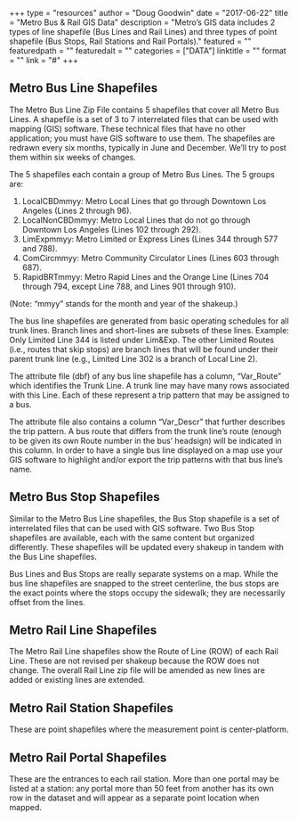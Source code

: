 +++
type = "resources"
author = "Doug Goodwin"
date = "2017-06-22"
title = "Metro Bus & Rail GIS Data"
description = "Metro’s GIS data includes 2 types of line shapefile (Bus Lines and Rail Lines) and three types of point shapefile (Bus Stops, Rail Stations and Rail Portals)."
featured = ""
featuredpath = ""
featuredalt = ""
categories = ["DATA"]
linktitle = ""
format = ""
link = "#"
+++

## Metro Bus Line Shapefiles

The Metro Bus Line Zip File contains 5 shapefiles that cover all Metro Bus Lines. A shapefile is a set of 3 to 7 interrelated files that can be used with mapping (GIS) software. These technical files that have no other application; you must have GIS software to use them. The shapefiles are redrawn every six months, typically in June and December. We’ll try to post them within six weeks of changes.

The 5 shapefiles each contain a group of Metro Bus Lines. The 5 groups are:

1. LocalCBDmmyy: Metro Local Lines that go through Downtown Los Angeles (Lines 2 through 96).
2. LocalNonCBDmmyy: Metro Local Lines that do not go through Downtown Los Angeles (Lines 102 through 292).
3. LimExpmmyy: Metro Limited or Express Lines (Lines 344 through 577 and 788).
4. ComCircmmyy: Metro Community Circulator Lines (Lines 603 through 687).
5. RapidBRTmmyy: Metro Rapid Lines and the Orange Line (Lines 704 through 794, except Line 788, and Lines 901 through 910).

(Note: “mmyy” stands for the month and year of the shakeup.)

The bus line shapefiles are generated from basic operating schedules for all trunk lines. Branch lines and short-lines are subsets of these lines. Example: Only Limited Line 344 is listed under Lim&Exp. The other Limited Routes (i.e., routes that skip stops) are branch lines that will be found under their parent trunk line (e.g., Limited Line 302 is a branch of Local Line 2).

The attribute file (dbf) of any bus line shapefile has a column, “Var_Route” which identifies the Trunk Line. A trunk line may have many rows associated with this Line. Each of these represent a trip pattern that may be assigned to a bus.

The attribute file also contains a column “Var_Descr” that further describes the trip pattern. A bus route that differs from the trunk line’s route (enough to be given its own Route number in the bus’ headsign) will be indicated in this column. In order to have a single bus line displayed on a map use your GIS software to highlight and/or export the trip patterns with that bus line’s name.

## Metro Bus Stop Shapefiles

Similar to the Metro Bus Line shapefiles, the Bus Stop shapefile is a set of interrelated files that can be used with GIS software.  Two Bus Stop shapefiles are available, each with the same content but organized differently. These shapefiles will be updated every shakeup in tandem with the Bus Line shapefiles.

Bus Lines and Bus Stops are really separate systems on a map.  While the bus line shapefiles are snapped to the street centerline, the bus stops are the exact points where the stops occupy the sidewalk; they are necessarily offset from the lines.

## Metro Rail Line Shapefiles

The Metro Rail Line shapefiles show the Route of Line (ROW) of each Rail Line.  These are not revised per shakeup because the ROW does not change.  The overall Rail Line zip file will be amended as new lines are added or existing lines are extended.

## Metro Rail Station Shapefiles

These are point shapefiles where the measurement point is center-platform.

## Metro Rail Portal Shapefiles

These are the entrances to each rail station. More than one portal may be listed at a station: any portal more than 50 feet from another has its own row in the dataset and will appear as a separate point location when mapped.